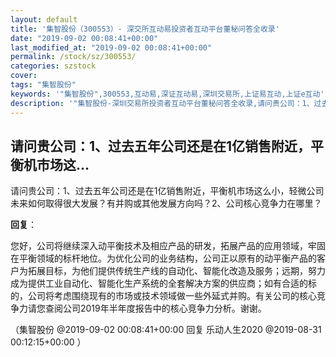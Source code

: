```yaml
---
layout: default
title: '集智股份（300553）- 深交所互动易投资者互动平台董秘问答全收录'
date: "2019-09-02 00:08:41+00:00"
last_modified_at: "2019-09-02 00:08:41+00:00"
permalink: /stock/sz/300553/
categories: szstock
cover: 
tags: "集智股份"
keywords: '"集智股份",300553,互动易,深证互动易,深圳交易所,上证易互动,上证e互动'
description: '"集智股份-深圳交易所投资者互动平台董秘问答全收录,请问贵公司：1、过去五年公司还是在1亿销售附近，平衡机市场这么小，轻微公司未来如何取得很大发展？有并购或其他发展方向吗？2、公司核心竞争力在哪里？"'
---
```


## 请问贵公司：1、过去五年公司还是在1亿销售附近，平衡机市场这...

请问贵公司：1、过去五年公司还是在1亿销售附近，平衡机市场这么小，轻微公司未来如何取得很大发展？有并购或其他发展方向吗？2、公司核心竞争力在哪里？

**回复**：

您好，公司将继续深入动平衡技术及相应产品的研发，拓展产品的应用领域，牢固在平衡领域的标杆地位。为优化公司的业务结构，公司正以原有的动平衡产品的客户为拓展目标，为他们提供传统生产线的自动化、智能化改造及服务；远期，努力成为提供工业自动化、智能化生产系统的全套解决方案的供应商；如有合适的标的，公司将考虑围绕现有的市场或技术领域做一些外延式并购。有关公司的核心竞争力请您查阅公司2019年半年度报告中的核心竞争力分析。谢谢。 

（集智股份  @2019-09-02 00:08:41+00:00 回复 乐动人生2020  @2019-08-31 00:12:15+00:00 ）

